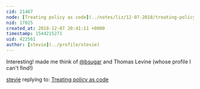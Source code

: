 ```yaml
---
cid: 21467
node: [Treating policy as code](../notes/liz/12-07-2018/treating-policy-as-code)
nid: 17825
created_at: 2018-12-07 20:41:11 +0000
timestamp: 1544215271
uid: 422561
author: [stevie](../profile/stevie)
---
```


 Interesting! made me think of [@bsugar](/profile/bsugar) and Thomas Levine (whose profile I can't find!)

[stevie](../profile/stevie) replying to: [Treating policy as code](../notes/liz/12-07-2018/treating-policy-as-code)

